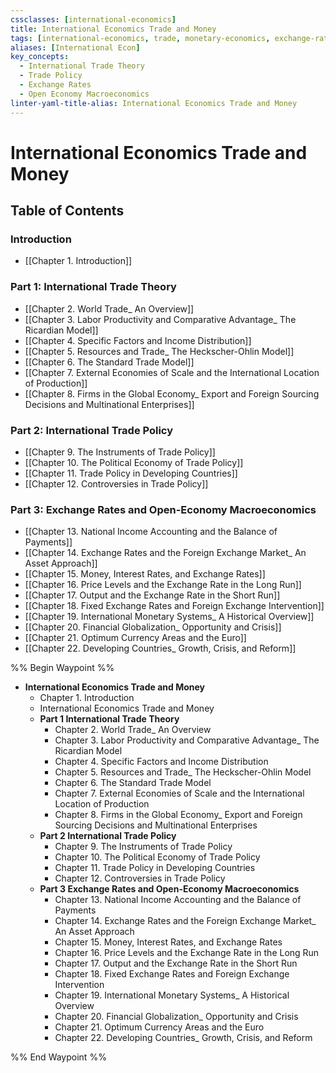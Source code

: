 ```yaml
---
cssclasses: [international-economics]
title: International Economics Trade and Money
tags: [international-economics, trade, monetary-economics, exchange-rates]
aliases: [International Econ]
key_concepts:
  - International Trade Theory
  - Trade Policy
  - Exchange Rates
  - Open Economy Macroeconomics
linter-yaml-title-alias: International Economics Trade and Money
---
```


# International Economics Trade and Money

## Table of Contents

### Introduction
- [[Chapter 1. Introduction]]

### Part 1: International Trade Theory
- [[Chapter 2. World Trade_ An Overview]]
- [[Chapter 3. Labor Productivity and Comparative Advantage_ The Ricardian Model]]
- [[Chapter 4. Specific Factors and Income Distribution]]
- [[Chapter 5. Resources and Trade_ The Heckscher-Ohlin Model]]
- [[Chapter 6. The Standard Trade Model]]
- [[Chapter 7. External Economies of Scale and the International Location of Production]]
- [[Chapter 8. Firms in the Global Economy_ Export and Foreign Sourcing Decisions and Multinational Enterprises]]

### Part 2: International Trade Policy
- [[Chapter 9. The Instruments of Trade Policy]]
- [[Chapter 10. The Political Economy of Trade Policy]]
- [[Chapter 11. Trade Policy in Developing Countries]]
- [[Chapter 12. Controversies in Trade Policy]]

### Part 3: Exchange Rates and Open-Economy Macroeconomics
- [[Chapter 13. National Income Accounting and the Balance of Payments]]
- [[Chapter 14. Exchange Rates and the Foreign Exchange Market_ An Asset Approach]]
- [[Chapter 15. Money, Interest Rates, and Exchange Rates]]
- [[Chapter 16. Price Levels and the Exchange Rate in the Long Run]]
- [[Chapter 17. Output and the Exchange Rate in the Short Run]]
- [[Chapter 18. Fixed Exchange Rates and Foreign Exchange Intervention]]
- [[Chapter 19. International Monetary Systems_ A Historical Overview]]
- [[Chapter 20. Financial Globalization_ Opportunity and Crisis]]
- [[Chapter 21. Optimum Currency Areas and the Euro]]
- [[Chapter 22. Developing Countries_ Growth, Crisis, and Reform]]

%% Begin Waypoint %%
- **International Economics Trade and Money**
	- Chapter 1. Introduction
	- International Economics Trade and Money
	- **Part 1 International Trade Theory**
		- Chapter 2. World Trade_ An Overview
		- Chapter 3. Labor Productivity and Comparative Advantage_ The Ricardian Model
		- Chapter 4. Specific Factors and Income Distribution
		- Chapter 5. Resources and Trade_ The Heckscher-Ohlin Model
		- Chapter 6. The Standard Trade Model
		- Chapter 7. External Economies of Scale and the International Location of Production
		- Chapter 8. Firms in the Global Economy_ Export and Foreign Sourcing Decisions and Multinational Enterprises
	- **Part 2 International Trade Policy**
		- Chapter 9. The Instruments of Trade Policy
		- Chapter 10. The Political Economy of Trade Policy
		- Chapter 11. Trade Policy in Developing Countries
		- Chapter 12. Controversies in Trade Policy
	- **Part 3 Exchange Rates and Open-Economy Macroeconomics**
		- Chapter 13. National Income Accounting and the Balance of Payments
		- Chapter 14. Exchange Rates and the Foreign Exchange Market_ An Asset Approach
		- Chapter 15. Money, Interest Rates, and Exchange Rates
		- Chapter 16. Price Levels and the Exchange Rate in the Long Run
		- Chapter 17. Output and the Exchange Rate in the Short Run
		- Chapter 18. Fixed Exchange Rates and Foreign Exchange Intervention
		- Chapter 19. International Monetary Systems_ A Historical Overview
		- Chapter 20. Financial Globalization_ Opportunity and Crisis
		- Chapter 21. Optimum Currency Areas and the Euro
		- Chapter 22. Developing Countries_ Growth, Crisis, and Reform

%% End Waypoint %%